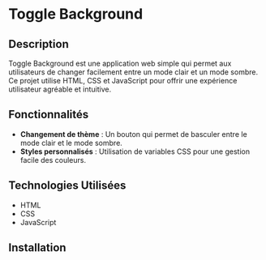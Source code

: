 # Toggle Background

## Description

Toggle Background est une application web simple qui permet aux utilisateurs de changer facilement entre un mode clair et un mode sombre. Ce projet utilise HTML, CSS et JavaScript pour offrir une expérience utilisateur agréable et intuitive.

## Fonctionnalités

- **Changement de thème** : Un bouton qui permet de basculer entre le mode clair et le mode sombre.
- **Styles personnalisés** : Utilisation de variables CSS pour une gestion facile des couleurs.

## Technologies Utilisées

- HTML
- CSS
- JavaScript

## Installation